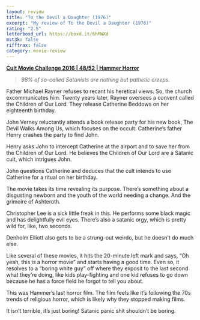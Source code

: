 ```yaml
---
layout: review
title: "To the Devil a Daughter (1976)"
excerpt: "My review of To the Devil a Daughter (1976)"
rating: "2.5"
letterboxd_url: https://boxd.it/6hMWXd
mst3k: false
rifftrax: false
category: movie-review
---
```


<b><a href="https://boxd.it/q7ygw/detail" target="_blank" rel="noopener">Cult Movie Challenge 2016 | 48/52 | Hammer Horror</a></b>

<blockquote><i>98% of so-called Satanists are nothing but pathetic creeps.</i></blockquote>

Father Michael Rayner refuses to recant his heretical views. So, the church excommunicates him. Twenty years later, Rayner oversees a convent called the Children of Our Lord. They release Catherine Beddows on her eighteenth birthday.

John Verney reluctantly attends a book release party for his new book, The Devil Walks Among Us, which focuses on the occult. Catherine’s father Henry crashes the party to find John.

Henry asks John to intercept Catherine at the airport and to save her from the Children of Our Lord. He believes the Children of Our Lord are a Satanic cult, which intrigues John.

John questions Catherine and deduces that the cult intends to use Catherine for a ritual on her birthday.

The movie takes its time revealing its purpose. There’s something about a disgusting newborn and the youth of the world needing a change. And the grimoire of Ashteroth.

Christopher Lee is a sick little freak in this. He performs some black magic and has delightfully evil eyes. There’s also a satanic orgy, which is pretty wild for, like, two seconds.

Denholm Elliott also gets to be a strung-out weirdo, but he doesn’t do much else.

Like several of these movies, it hits the 20-minute left mark and says, “Oh yeah, this is a horror movie” and starts having a good time. Even so, it resolves to a “boring white guy” off where they exposit to the last second what they’re doing, like kids play-fighting and one kid refuses to go down because he has a force field he forgot to tell you about.

This was Hammer’s last horror film. The film feels like it’s following the 70s trends of religious horror, which is likely why they stopped making films.

It isn’t terrible, it’s just boring! Satanic panic shit shouldn’t be boring.
